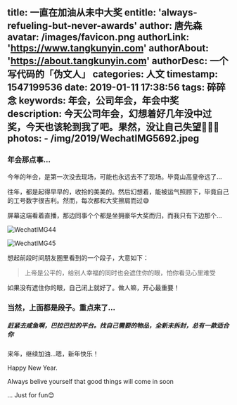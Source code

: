 title: 一直在加油从未中大奖
entitle: 'always-refueling-but-never-awards'
author: 唐先森
avatar: /images/favicon.png
authorLink: 'https://www.tangkunyin.com'
authorAbout: 'https://about.tangkunyin.com'
authorDesc: 一个写代码的「伪文人」
categories: 人文
timestamp: 1547199536
date: 2019-01-11 17:38:56
tags: 碎碎念
keywords: 年会，公司年会，年会中奖
description: 今天公司年会，幻想着好几年没中过奖，今天也该轮到我了吧。果然，没让自己失望🤣🤣🤣
photos:
    - /img/2019/WechatIMG5692.jpeg
---


### 年会那点事...

今年的年会，是第一次没去现场，可能也永远去不了现场。毕竟山高皇帝远了...

往年，都是起得早早的，收拾的美美的。然后幻想着，能被运气照顾下，毕竟自己的工号数字很吉利。然而，每次都和大奖擦肩而过😅

屏幕这端看着直播，那边同事个个都是坐拥豪华大奖而归，而我只有下边那个...

![WechatIMG44](/img/2019/WechatIMG44.jpeg)


![WechatIMG45](/img/2019/WechatIMG45.jpeg)



想起前段时间朋友圈里看到的一个段子，大意如下：

> 上帝是公平的，给别人幸福的同时也会遮住你的眼，怕你看见心里难受

如果没有遮住你的眼，自己闭上就好了。做人嘛，开心最重要！


### 当然，上面都是段子。重点来了...

##### **赶紧去咸鱼啊，巴拉巴拉的平台。找自己需要的物品，全新未拆封，总有一款适合你**

来年，继续加油...嗯，新年快乐！

Happy New Year.

Always belive yourself that good things will come in soon

... Just for fun😊







